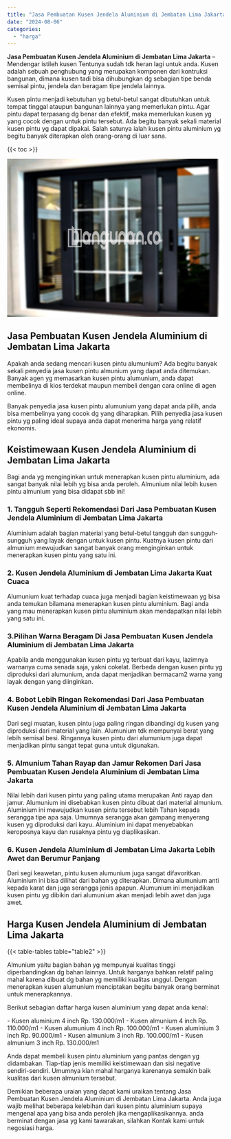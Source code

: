 ```yaml
---
title: "Jasa Pembuatan Kusen Jendela Aluminium di Jembatan Lima Jakarta"
date: "2024-08-06"
categories: 
  - "harga"
---
```


**Jasa Pembuatan Kusen Jendela Aluminium di Jembatan Lima Jakarta** – Mendengar istileh kusen Tentunya sudah tdk heran lagi untuk anda. Kusen adalah sebuah penghubung yang merupakan komponen dari kontruksi bangunan, dimana kusen tadi bisa dihubungkan dg sebagian tipe benda semisal pintu, jendela dan beragam tipe jendela lainnya.

Kusen pintu menjadi kebutuhan yg betul-betul sangat dibutuhkan untuk tempat tinggal ataupun bangunan lainnya yang memerlukan pintu. Agar pintu dapat terpasang dg benar dan efektif, maka memerlukan kusen yg yang cocok dengan untuk pintu tersebut. Ada begitu banyak sekali material kusen pintu yg dapat dipakai. Salah satunya ialah kusen pintu aluminium yg begitu banyak diterapkan oleh orang-orang di luar sana.

{{< toc >}}

![Jasa Pembuatan Kusen Jendela Aluminium di Jembatan Lima Jakarta](/images/harga-kusen-jendela-alumunium-37.png)

## Jasa Pembuatan Kusen Jendela Aluminium di Jembatan Lima Jakarta

Apakah anda sedang mencari kusen pintu alumunium? Ada begitu banyak sekali penyedia jasa kusen pintu almunium yang dapat anda ditemukan. Banyak agen yg memasarkan kusen pintu alumunium, anda dapat membelinya di kios terdekat maupun membeli dengan cara online di agen online.

Banyak penyedia jasa kusen pintu alumunium yang dapat anda pilih, anda bisa membelinya yang cocok dg yang diharapkan. Pilih penyedia jasa kusen pintu yg paling ideal supaya anda dapat menerima harga yang relatif ekonomis.

## Keistimewaan Kusen Jendela Aluminium di Jembatan Lima Jakarta

Bagi anda yg menginginkan untuk menerapkan kusen pintu aluminium, ada sangat banyak nilai lebih yg bisa anda peroleh. Almunium nilai lebih kusen pintu almunium yang bisa didapat sbb ini!

### 1\. Tangguh Seperti Rekomendasi Dari Jasa Pembuatan Kusen Jendela Aluminium di Jembatan Lima Jakarta

Aluminium adalah bagian material yang betul-betul tangguh dan sungguh-sungguh yang layak dengan untuk kusen pintu. Kuatnya kusen pintu dari almunium mewujudkan sangat banyak orang menginginkan untuk menerapkan kusen pintu yang satu ini.

### 2\. Kusen Jendela Aluminium di Jembatan Lima Jakarta Kuat Cuaca

Alumunium kuat terhadap cuaca juga menjadi bagian keistimewaan yg bisa anda temukan bilamana menerapkan kusen pintu aluminium. Bagi anda yang mau menerapkan kusen pintu aluminium akan mendapatkan nilai lebih yang satu ini.

### 3.Pilihan Warna Beragam Di Jasa Pembuatan Kusen Jendela Aluminium di Jembatan Lima Jakarta

Apabila anda menggunakan kusen pintu yg terbuat dari kayu, lazimnya warnanya cuma senada saja, yakni cokelat. Berbeda dengan kusen pintu yg diproduksi dari alumunium, anda dapat menjadikan bermacam2 warna yang layak dengan yang diinginkan.

### 4\. Bobot Lebih Ringan Rekomendasi Dari Jasa Pembuatan Kusen Jendela Aluminium di Jembatan Lima Jakarta

Dari segi muatan, kusen pintu juga paling ringan dibandingi dg kusen yang diproduksi dari material yang lain. Alumunium tdk mempunyai berat yang lebih semisal besi. Ringannya kusen pintu dari alumunium juga dapat menjadikan pintu sangat tepat guna untuk digunakan.

### 5\. Almunium Tahan Rayap dan Jamur Rekomen Dari Jasa Pembuatan Kusen Jendela Aluminium di Jembatan Lima Jakarta

Nilai lebih dari kusen pintu yang paling utama merupakan Anti rayap dan jamur. Alumunium ini disebabkan kusen pintu dibuat dari material almunium. Aluminium ini mewujudkan kusen pintu tersebut lebih Tahan kepada serangga tipe apa saja. Umumnya serangga akan gampang menyerang kusen yg diproduksi dari kayu. Aluminium ini dapat menyebabkan keroposnya kayu dan rusaknya pintu yg diaplikasikan.

### 6\. Kusen Jendela Aluminium di Jembatan Lima Jakarta Lebih Awet dan Berumur Panjang

Dari segi keawetan, pintu kusen alumunium juga sangat difavoritkan. Aluminium ini bisa dilihat dari bahan yg diterapkan. Dimana alumunium anti kepada karat dan juga serangga jenis apapun. Alumunium ini menjadikan kusen pintu yg dibikin dari alumunium akan menjadi lebih awet dan juga awet.

## Harga Kusen Jendela Aluminium di Jembatan Lima Jakarta

{{< table-tables table="table2" >}}

Almunium yaitu bagian bahan yg mempunyai kualitas tinggi diperbandingkan dg bahan lainnya. Untuk harganya bahkan relatif paling mahal karena dibuat dg bahan yg memiliki kualitas unggul. Dengan menerapkan kusen alumunium menciptakan begitu banyak orang berminat untuk menerapkannya.

Berikut sebagian daftar harga kusen aluminium yang dapat anda kenal:

\- Kusen aluminium 4 inch Rp. 130.000/m1 - Kusen almunium 4 inch Rp. 110.000/m1 - Kusen alumunium 4 inch Rp. 100.000/m1 - Kusen aluminium 3 inch Rp. 90.000/m1 - Kusen almunium 3 inch Rp. 100.000/m1 - Kusen almunium 3 inch Rp. 130.000/m1

Anda dapat membeli kusen pintu aluminium yang pantas dengan yg didambakan. Tiap-tiap jenis memiliki keistimewaan dan sisi negative sendiri-sendiri. Umumnya kian mahal harganya karenanya semakin baik kualitas dari kusen almunium tersebut.

Demikian beberapa uraian yang dapat kami uraikan tentang Jasa Pembuatan Kusen Jendela Aluminium di Jembatan Lima Jakarta. Anda juga wajib melihat beberapa kelebihan dari kusen pintu aluminium supaya mengenal apa yang bisa anda peroleh jika mengaplikasikannya. anda berminat dengan jasa yg kami tawarakan, silahkan Kontak kami untuk negosiasi harga.
